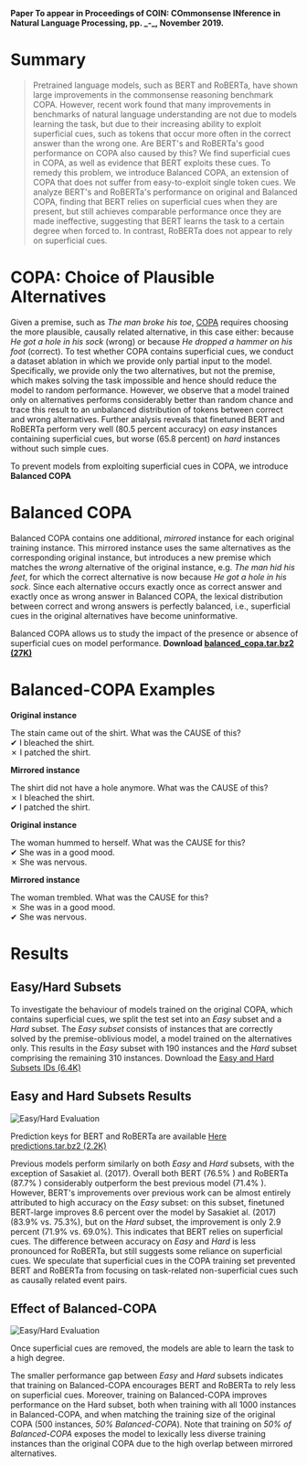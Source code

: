 <p><strong>Paper To appear in Proceedings of COIN: COmmonsense INference in Natural Language Processing, pp. _-_, November 2019.</strong></p>

<h1>Summary</h1>
<blockquote>Pretrained language models, such as BERT and RoBERTa, have shown large improvements in the commonsense reasoning benchmark COPA. However, recent work found that many improvements in benchmarks of natural language understanding are not due to models learning the task, but due to their increasing ability to exploit superficial cues, such as tokens that occur more often in the correct answer than the wrong one. Are BERT's and RoBERTa's good performance on COPA also caused by this?
We find superficial cues in COPA, as well as evidence that BERT exploits these cues.
To remedy this problem, we introduce Balanced COPA, an extension of COPA that does not suffer from easy-to-exploit single token cues.
We analyze BERT's and RoBERTa's performance on original and Balanced COPA, finding that BERT relies on superficial cues when they are present, but still achieves comparable performance once they are made ineffective, suggesting that BERT learns the task to a certain degree when forced to. In contrast, RoBERTa does not appear to rely on superficial cues.
  </blockquote>

<h1>COPA: Choice of Plausible Alternatives</h1>
<p>Given a premise, such as <em>The man broke his toe</em>,
  <a href="http://people.ict.usc.edu/~gordon/copa.html" rel="nofollow" target="_blank">COPA</a>
  requires choosing the more plausible, causally related alternative, in this case
  either: because
  <em>He got a hole in his sock</em> (wrong) or because <em>He dropped a hammer
    on his foot</em> (correct).
  To test whether COPA contains superficial cues, we conduct a dataset ablation in which we provide only partial input
  to
  the model.
  Specifically, we provide only the two alternatives, but not the premise, which makes solving the task impossible and
  hence should reduce the model to random performance.
  However, we observe that a model trained only on alternatives performs considerably better than random chance and
  trace
  this result to an unbalanced distribution of tokens between correct and wrong alternatives.
  Further analysis reveals that finetuned BERT and RoBERTa perform very well (80.5 percent
  accuracy) on <em>easy</em> instances containing superficial cues, but worse (65.8 percent) on <em>hard</em> instances
  without such simple cues.

To prevent models from exploiting superficial cues in COPA, we introduce
<strong>Balanced COPA</strong></p>

<h1>Balanced COPA</h1>
<p>Balanced COPA contains one additional,
  <em>mirrored</em> instance for each original training instance.
  This mirrored instance uses the same alternatives as the corresponding original
  instance, but introduces a new premise which matches the <em>wrong</em> alternative
  of the original instance, e.g. <em>The man hid his feet</em>, for which the correct
  alternative is now because <em>He got a hole in his sock</em>.
  Since each alternative occurs exactly once as correct answer and exactly once as
  wrong answer in Balanced COPA, the lexical distribution between correct and wrong
  answers is perfectly balanced, i.e., superficial cues in the original alternatives
  have become uninformative.

Balanced COPA allows us to study the impact of the presence or absence of
superficial cues on model performance.
<strong>Download <a href="{{site.url}}/downloads/balanced_copa.tar.bz2" 
  rel="nofollow" target="_blank">
balanced_copa.tar.bz2 (27K)</a></strong></p>

<h1>Balanced-COPA Examples</h1>
<p><strong>Original instance</strong></p>
<p>The stain came out of the shirt. What was the CAUSE of this?<br>
&#10004; I bleached the shirt. <br>
&#10007; I patched the shirt. <!-- correct -->
</p>

<p><strong>Mirrored instance</strong></p>
<p>
The shirt did not have a hole anymore. What was the CAUSE of this?<br>
&#10007; I bleached the shirt. <br>
&#10004; I patched the shirt.
</p>

<p><strong>Original instance</strong></p>
<P>
The woman hummed to herself. What was the CAUSE for this? <br>
&#10004; She was in a good mood. <br>
&#10007; She was nervous.</p>

<p><strong>Mirrored instance</strong></p>
<P>The woman trembled. What was the CAUSE for this? <br>
&#10007; She was in a good mood. <br>
&#10004; She was nervous.</p>

<h1>Results</h1>
<h2>Easy/Hard Subsets</h2>
To investigate the behaviour of models trained on the original COPA, which contains superficial cues, we split the test set into an <em>Easy</em> subset and a <em>Hard</em> subset.
The <em>Easy subset</em> consists of instances that are correctly solved by the premise-oblivious model, a model trained on the alternatives only.
This results in the <em>Easy</em> subset with 190 instances and the <em>Hard</em> subset comprising the remaining 310 instances. Download the
<a href="{{site.url}}/downloads/easy_hard_subsets.json" 
 rel="nofollow" target="_blank">
  Easy and Hard Subsets IDs (6.4K)</a></p>

<h2>Easy and Hard Subsets Results</h2>
<img src="{{site.url}}/assets/images/easy_hard_eval.png" alt="Easy/Hard Evaluation">
<p>Prediction keys for BERT and RoBERTa are available <a href="{{site.url}}/downloads/predictions.tar.bz2" 
  rel="nofollow" target="_blank">
    Here predictions.tar.bz2 (2.2K)</a></p>

<p>Previous models perform similarly on both <em>Easy</em> and <em>Hard</em> subsets, with the exception of Sasakiet al. (2017). Overall both BERT (76.5% ) and RoBERTa (87.7% ) considerably outperform the best previous model (71.4% ). However, BERT's improvements over previous work can be almost entirely attributed to high accuracy on the <em>Easy</em> subset: on this subset, finetuned BERT-large improves 8.6 percent over the model by Sasakiet al. (2017) (83.9% vs. 75.3%), but on the <em>Hard</em> subset, the improvement is only 2.9 percent (71.9% vs. 69.0%).
This indicates that BERT relies on superficial cues.
The difference between accuracy on <em>Easy</em> and <em>Hard</em> is less pronounced for RoBERTa, but still suggests some reliance on superficial cues.
We speculate that superficial cues in the COPA training set prevented BERT and RoBERTa from focusing on task-related non-superficial cues such as causally related event pairs.</p>

<h2>Effect of Balanced-COPA</h2>
<img src="{{site.url}}/assets/images/bal_eval.png" alt="Easy/Hard Evaluation">
<p>Once superficial cues are removed, the models are able to learn the task to a high degree.</p>

<p>The smaller performance gap between <em>Easy</em> and <em>Hard</em> subsets indicates that training on Balanced-COPA encourages BERT and RoBERTa to rely less on superficial cues.
Moreover, training on Balanced-COPA improves performance on the Hard subset, both when training with all 1000 instances in Balanced-COPA, and when matching the training size of the original COPA (500 instances, <em>50% Balanced-COPA</em>). Note that training on <em> 50% of Balanced-COPA</em> exposes the model to lexically less diverse training instances than the original COPA due to the high overlap between mirrored alternatives.

